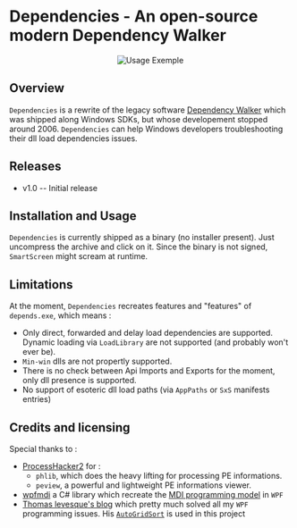 # Dependencies - An open-source modern Dependency Walker

<p align="center">
<img alt="Usage Exemple" src="screenshots/UsageExemple.gif"/>
</p>


## Overview
`Dependencies` is a rewrite of the legacy software [Dependency Walker](http://www.dependencywalker.com/) which was shipped along Windows SDKs, but whose developement stopped around 2006.
`Dependencies` can help Windows developers troubleshooting their dll load dependencies issues.

## Releases

* v1.0 -- Initial release

## Installation and Usage

`Dependencies` is currently shipped as a binary (no installer present). Just uncompress the archive and click on it.
Since the binary is not signed, `SmartScreen` might scream at runtime.

## Limitations

At the moment, `Dependencies` recreates features and "features" of `depends.exe`, which means :

* Only direct, forwarded and delay load dependencies are supported. Dynamic loading via `LoadLibrary` are not supported (and probably won't ever be).
* `Min-win` dlls are not propertly supported.
* There is no check between Api Imports and Exports for the moment, only dll presence is supported.
* No support of esoteric dll load paths (via `AppPaths` or `SxS` manifests entries)


## Credits and licensing

Special thanks to :

* [ProcessHacker2](https://github.com/processhacker2/processhacker) for :
  * `phlib`, which does the heavy lifting for processing PE informations.
  * `peview`, a powerful and lightweight PE informations viewer.
* [wpfmdi](http://wpfmdi.codeplex.com/) a C# library which recreate the [MDI programming model](https://en.wikipedia.org/wiki/Multiple_document_interface) in `WPF`
* [Thomas levesque's blog](https://www.thomaslevesque.com) which pretty much solved all my `WPF` programming issues. His [`AutoGridSort`](http://www.thomaslevesque.com/2009/08/04/wpf-automatically-sort-a-gridview-continued/) is used in this project 
